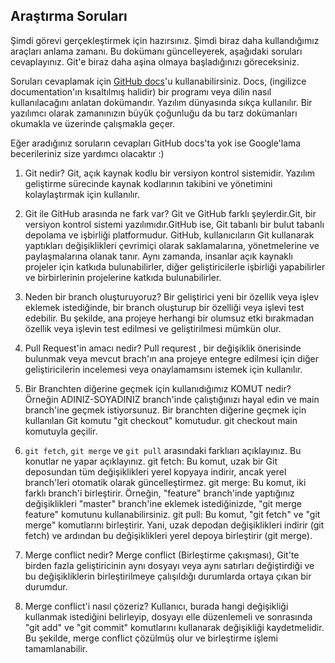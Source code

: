 ## Araştırma Soruları

Şimdi görevi gerçekleştirmek için hazırsınız. Şimdi biraz daha kullandığımız araçları anlama zamanı. Bu dokümanı güncelleyerek, aşağıdaki soruları cevaplayınız. Git'e biraz daha aşina olmaya başladığınızı göreceksiniz. 

Soruları cevaplamak için [GitHub docs](https://docs.github.com/en)'u kullanabilirsiniz. Docs, (ingilizce documentation'ın kısaltılmış halidir) bir programı veya dilin nasıl kullanılacağını anlatan dokümandır. Yazılım dünyasında sıkça kullanılır. Bir yazılımcı olarak zamanınızın büyük çoğunluğu da bu tarz dokümanları okumakla ve üzerinde çalışmakla geçer.

Eğer aradığınız soruların cevapları GitHub docs'ta yok ise Google'lama becerileriniz size yardımcı olacaktır :)

1. Git nedir?
Git, açık kaynak kodlu bir versiyon kontrol sistemidir. Yazılım geliştirme sürecinde kaynak kodlarının takibini ve yönetimini kolaylaştırmak için kullanılır. 
2. Git ile GitHub arasında ne fark var?
Git ve GitHub farklı şeylerdir.Git, bir versiyon kontrol sistemi yazılımıdır.GitHub ise, Git tabanlı bir bulut tabanlı depolama ve işbirliği platformudur. GitHub, kullanıcıların Git kullanarak yaptıkları değişiklikleri çevrimiçi olarak saklamalarına, yönetmelerine ve paylaşmalarına olanak tanır. Aynı zamanda, insanlar açık kaynaklı projeler için katkıda bulunabilirler, diğer geliştiricilerle işbirliği yapabilirler ve birbirlerinin projelerine katkıda bulunabilirler.

3. Neden bir branch oluşturuyoruz? 
Bir geliştirici yeni bir özellik veya işlev eklemek istediğinde, bir branch oluşturup bir özelliği veya işlevi test edebilir. Bu şekilde, ana projeye herhangi bir olumsuz etki bırakmadan özellik veya işlevin test edilmesi ve geliştirilmesi mümkün olur.
4. Pull Request'in amacı nedir?
Pull requrest , bir değişiklik önerisinde bulunmak veya mevcut brach'ın ana projeye entegre edilmesi için diğer geliştiricilerin incelemesi veya onaylamamsını istemek için kullanılır.
5. Bir Branchten diğerine geçmek için kullanıdığımız KOMUT nedir? Örneğin ADINIZ-SOYADINIZ branch'inde çalıştığınızı hayal edin ve main branch'ine geçmek istiyorsunuz.
Bir branchten diğerine geçmek için kullanılan Git komutu "git checkout" komutudur. git checkout main komutuyla geçilir.
6. `git fetch`, `git merge` ve `git pull` arasındaki farklıarı açıklayınız. Bu konutlar ne yapar açıklayınız.
git fetch: Bu komut, uzak bir Git deposundan tüm değişiklikleri yerel kopyaya indirir, ancak yerel branch'leri otomatik olarak güncelleştirmez.
git merge: Bu komut, iki farklı branch'i birleştirir. Örneğin, "feature" branch'inde yaptığınız değişiklikleri "master" branch'ine eklemek istediğinizde, "git merge feature" komutunu kullanabilirsiniz.
git pull: Bu komut, "git fetch" ve "git merge" komutlarını birleştirir. Yani, uzak depodan değişiklikleri indirir (git fetch) ve ardından bu değişiklikleri yerel depoya birleştirir (git merge).
7. Merge conflict nedir?
Merge conflict (Birleştirme çakışması), Git'te birden fazla geliştiricinin aynı dosyayı veya aynı satırları değiştirdiği ve bu değişikliklerin birleştirilmeye çalışıldığı durumlarda ortaya çıkan bir durumdur.
8. Merge conflict'i nasıl çözeriz?
Kullanıcı, burada hangi değişikliği kullanmak istediğini belirleyip, dosyayı elle düzenlemeli ve sonrasında "git add" ve "git commit" komutlarını kullanarak değişikliği kaydetmelidir. Bu şekilde, merge conflict çözülmüş olur ve birleştirme işlemi tamamlanabilir.